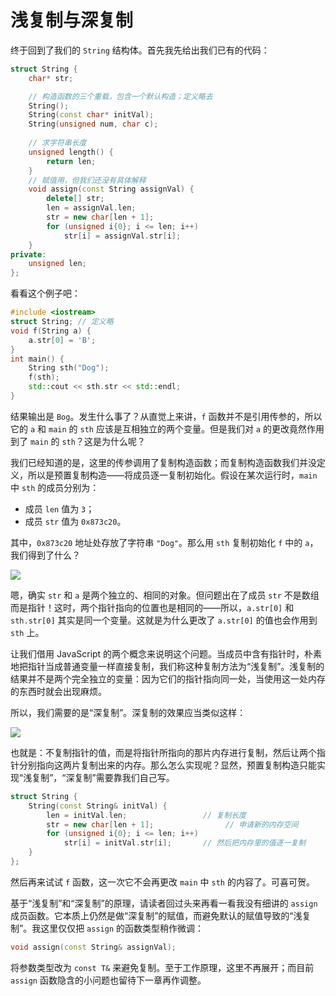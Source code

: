 # 浅复制与深复制

终于回到了我们的 `String` 结构体。首先我先给出我们已有的代码：
```cpp
struct String {
    char* str;

    // 构造函数的三个重载，包含一个默认构造；定义略去
    String();
    String(const char* initVal);
    String(unsigned num, char c);
    
    // 求字符串长度
    unsigned length() {
        return len;
    }
    // 赋值用，但我们还没有具体解释
    void assign(const String assignVal) {
        delete[] str;
        len = assignVal.len;
        str = new char[len + 1];
        for (unsigned i{0}; i <= len; i++)
            str[i] = assignVal.str[i];
    }
private:
    unsigned len;
};
```

看看这个例子吧：
```cpp
#include <iostream>
struct String; // 定义略
void f(String a) {
    a.str[0] = 'B';
}
int main() {
    String sth("Dog");
    f(sth);
    std::cout << sth.str << std::endl;
}
```
结果输出是 `Bog`。发生什么事了？从直觉上来讲，`f` 函数并不是引用传参的，所以它的 `a` 和 `main` 的 `sth` 应该是互相独立的两个变量。但是我们对 `a` 的更改竟然作用到了 `main` 的 `sth`？这是为什么呢？

我们已经知道的是，这里的传参调用了复制构造函数；而复制构造函数我们并没定义，所以是预置复制构造——将成员逐一复制初始化。假设在某次运行时，`main` 中 `sth` 的成员分别为：
- 成员 `len` 值为 `3`；
- 成员 `str` 值为 `0x873c20`。

其中，`0x873c20` 地址处存放了字符串 `"Dog"`。那么用 `sth` 复制初始化 `f` 中的 `a`，我们得到了什么？

![](https://z3.ax1x.com/2021/01/23/s7OYct.png)

嗯，确实 `str` 和 `a` 是两个独立的、相同的对象。但问题出在了成员 `str` 不是数组而是指针！这时，两个指针指向的位置也是相同的——所以，`a.str[0]` 和 `sth.str[0]` 其实是同一个变量。这就是为什么更改了 `a.str[0]` 的值也会作用到 `sth` 上。

让我们借用 JavaScript 的两个概念来说明这个问题。当成员中含有指针时，朴素地把指针当成普通变量一样直接复制，我们称这种复制方法为“浅复制”。浅复制的结果并不是两个完全独立的变量：因为它们的指针指向同一处，当使用这一处内存的东西时就会出现麻烦。

所以，我们需要的是“深复制”。深复制的效果应当类似这样：

![](https://z3.ax1x.com/2021/01/23/s7Xn8s.png)

也就是：不复制指针的值，而是将指针所指向的那片内存进行复制，然后让两个指针分别指向这两片复制出来的内存。那么怎么实现呢？显然，预置复制构造只能实现“浅复制”，“深复制”需要靠我们自己写。

```cpp
struct String {
    String(const String& initVal) {
        len = initVal.len;                 // 复制长度
        str = new char[len + 1];                // 申请新的内存空间
        for (unsigned i{0}; i <= len; i++)
            str[i] = initVal.str[i];       // 然后把内存里的值逐一复制
    }
};
```

然后再来试试 `f` 函数，这一次它不会再更改 `main` 中 `sth` 的内容了。可喜可贺。

基于“浅复制”和“深复制”的原理，请读者回过头来再看一看我没有细讲的 `assign` 成员函数。它本质上仍然是做“深复制”的赋值，而避免默认的赋值导致的“浅复制”。我这里仅仅把 `assign` 的函数类型稍作微调：
```cpp
void assign(const String& assignVal);
```
将参数类型改为 `const T&` 来避免复制。至于工作原理，这里不再展开；而目前 `assign` 函数隐含的小问题也留待下一章再作调整。
